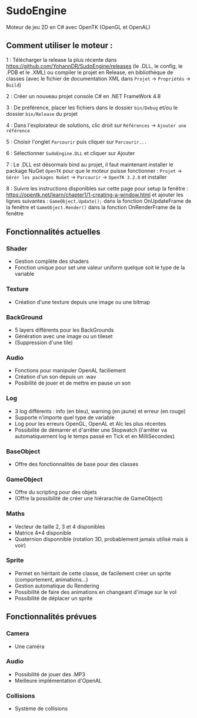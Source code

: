 # SudoEngine
Moteur de jeu 2D en C# avec OpenTK (OpenGL et OpenAL)


## Comment utiliser le moteur :

1 : Télécharger la release la plus récente dans https://github.com/YohannDR/SudoEngine/releases (le .DLL, le config, le .PDB et le .XML) ou compiler le projet en Release, en bibliothèque de classes (avec le fichier de documentation XML dans `Projet` -> `Propriétés` -> `Build`)

2 : Créer un nouveau projet console C# en .NET FrameWork 4.8

3 : De préférence, placer les fichiers dans le dossier `bin/Debug` et/ou le dossier `bin/Release` du projet

4 : Dans l'explorateur de solutions, clic droit sur `Références` -> `Ajouter une référence`

5 : Choisir l'onglet `Parcourir` puis cliquer sur `Parcourir...`

6 : Sélectionner `SudoEngine.DLL` et cliquer sur Ajouter

7 : Le .DLL est désormais bind au projet, il faut maintenant installer le package NuGet `OpenTK` pour que le moteur puisse fonctionner : `Projet` -> `Gérer les packages NuGet` -> `Parcourir` -> `OpenTK 3.2.0` et installer

8 : Suivre les instructions disponibles sur cette page pour setup la fenêtre : https://opentk.net/learn/chapter1/1-creating-a-window.html et ajouter les lignes suivantes : `GameObject.Update();` dans la fonction OnUpdateFrame de la fenêtre et `GameObject.Render()` dans la fonction OnRenderFrame de la fenêtre


## Fonctionnalités actuelles

### Shader
- Gestion complète des shaders
- Fonction unique pour set une valeur uniform quelque soit le type de la variable

### Texture
- Création d'une texture depuis une image ou une bitmap

### BackGround
- 5 layers différents pour les BackGrounds
- Génération avec une image ou un tileset
- (Suppression d'une tile)

### Audio
- Fonctions pour manipuler OpenAL faciliement
- Création d'un son depuis un .wav
- Posibilité de jouer et de mettre en pause un son

### Log
- 3 log différents : info (en bleu), warning (en jaune) et erreur (en rouge)
- Supporte n'importe quel type de variable
- Log pour les erreurs OpenGL, OpenAL et Alc les plus récentes
- Possibilité de démarrer et d'arrêter une Stopwatch (l'arrêter va automatiquement log le temps passé en Tick et en MilliSecondes)

### BaseObject
- Offre des fonctionnalités de base pour des classes

### GameObject
- Offre du scripting pour des objets
- (Offre la possibilité de créer une hiérarachie de GameObject)

### Maths
- Vecteur de taille 2, 3 et 4 disponibles
- Matrice 4\*4 disponible
- Quaternion disponnible (rotation 3D, probablement jamais utilisé mais à voir)

### Sprite
- Permet en héritant de cette classe, de facilement créer un sprite (comportement, animations...)
- Gestion automatique du Rendering
- Possibilité de faire des animations en changeant d'image sur le vol
- Possibilité de déplacer un sprite


## Fonctionnalités prévues

### Camera
- Une caméra

### Audio
- Possibilité de jouer des .MP3
- Meilleure implémentation d'OpenAL

### Collisions
- Système de collisions
